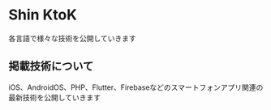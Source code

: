# Shin KtoK

各言語で様々な技術を公開していきます

## 掲載技術について

iOS、AndroidOS、PHP、Flutter、Firebaseなどのスマートフォンアプリ関連の最新技術を公開していきます
